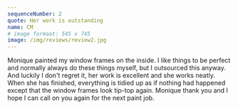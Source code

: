 ```yaml
---
sequenceNumber: 2
quote: Her work is outstanding
name: CM
# image formaat: 545 x 745
image: /img/reviews/review2.jpg 
---
```

Monique painted my window frames on the inside. I like things to be perfect and normally always do these things myself, but I outsourced this anyway. And luckily I don't regret it, her work is excellent and she works neatly. When she has finished, everything is tidied up as if nothing had happened except that the window frames look tip-top again.
Monique thank you and I hope I can call on you again for the next paint job.
